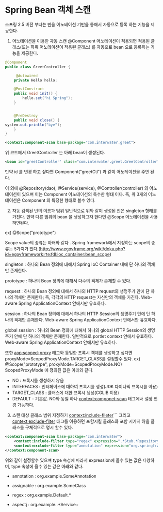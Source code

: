 # Spring Bean 객체 스캔 #

스프링 2.5 버전 부터는 빈을 어노테이션 기반을 통해서 자동으로 등록 하는 기능을 제공한다.

1. 어노테이션을 이용한 자동 스캔
@Component 어노테이션이 적용되면 적용된 클래스(또는 하위 어노테이션이 적용된 클래스) 를 자동으로 bean 으로 등록하는 기능을 제공한다.

```java
@Component
public class GreetController {

	 @Autowired
	private Hello hello;

	@PostConstruct
	public void init() {
		hello.set("hi Spring");
	}


	@PreDestroy
	public void close() {
system.out.println("bye");
	}
}

```
```xml
<context:component-scan base-package="com.interwater.greet">
```

위 코드에서 GreetController 는 아래 bean이 생성된다.

```xml
<bean id="greetController" class="com.interwater.greet.GreetController">
```

만약 id 를 변경 하고 싶다면 Component("greetCtl") 과 같이 어노테이션을 주면 된다.

이 외에 @Repository(dao), @Service(service), @Controller(controller) 의 어노테이션이 있으며 이는 Component 어노테이션의 특수한 형태 이다. 즉, 위 3개의 어노테이션은 Component 의 특정한 형태로 볼수 있다.

2. 자동 검색된 빈의 이름과 범위
일반적으로 위와 같이 생성된 빈은 singleton 형태를 가진다. 만약 다른 범위의 bean 을 생성하고자 한다면 @Scope 어노테이션을 사용하면된다.

ex) @Scope("prototype")

Scope value의 종류는 아래와 같다 . 
Spring framework에서 지정하는 scope의 종류는 5가지가 있다.(http://www.egovframe.org/wiki/doku.php?id=egovframework:rte:fdl:ioc_container:bean_scope)

singleton : 하나의 Bean 정의에 대해서 Spring IoC Container 내에 단 하나의 객체만 존재한다.

prototype : 하나의 Bean 정의에 대해서 다수의 객체가 존재할 수 있다.

request : 하나의 Bean 정의에 대해서 하나의 HTTP request의 생명주기 안에 단 하나의 객체만 존재한다; 즉, 각각의 HTTP request는 자신만의 객체를 가진다. Web-aware Spring ApplicationContext 안에서만 유효하다.

session	: 하나의 Bean 정의에 대해서 하나의 HTTP Session의 생명주기 안에 단 하나의 객체만 존재한다. Web-aware Spring ApplicationContext 안에서만 유효하다.

global session	: 하나의 Bean 정의에 대해서 하나의 global HTTP Session의 생명주기 안에 단 하나의 객체만 존재한다. 일반적으로 portlet context 안에서 유효하다. Web-aware Spring ApplicationContext 안에서만 유효하다.

또한 <aop:scoped-proxy> 태그와 동일한 프록시 객체를 생성하고 싶다면 proxyMode=ScopedProxyMode.TARGET_CLASS를 설정할수 있다.
ex) @Scope("prototype", proxyMode=ScopedProxyMode.NO)
ScopedProxyMode 에 정의된 값은 아래와 같다.

 - NO : 프록시를 생성하지 않음
 - INTERFACES : 인터페이스에 대하여 프록시를 생성(JDK 다이나믹 프록시를 이용)
 - TARGET_CLASS : 클래스에 대한 프록시 생성(CGLIB 이용)
 - DEFAULT - 기본값. NO와 동일 하나 <context:componet-scan> 태그에서 설정 변경 가능하다.


3. 스캔 대상 클래스 범위 지정하기
 <context:include-fileter>``` 그리고 <context:exclude-filter> 태그를 이용하면  포함시킬 클래스와 포함 시키지 않을 클래스를 구체적으로 명시 할수 있다.

```xml
<context:component-scan base-package="com.interwater">
    <context:include-filter type="regex" expression=".*Stub.*Repository"/>
    <context:exclude-filter type="annotation" expression="org.springframework.stereotype.Repository"/>
</context:component-scan>
```

위와 같이 설정할수 있으며 type 속성에 따라서 expression에 올수 있는 값은 다양하며, type 속성에 올수 있는 값은 아래와 같다.

 - annotation	: org.example.SomeAnnotation

 - assignable	: org.example.SomeClass

 - regex	: org\.example\.Default.*

 - aspectj	: org.example..*Service+